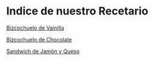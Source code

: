 # Indice de nuestro Recetario

[Bizcochuelo de Vainilla](./RecetasDulces/BizcochueloDeVainilla.md)

[Bizcochuelo de Chocolate](./RecetasDulces/BizcochueloDeChocolate.md)

[Sandwich de Jamón y Queso](./RecetasSaladas/SandwichDeJamónYQueso.md)
